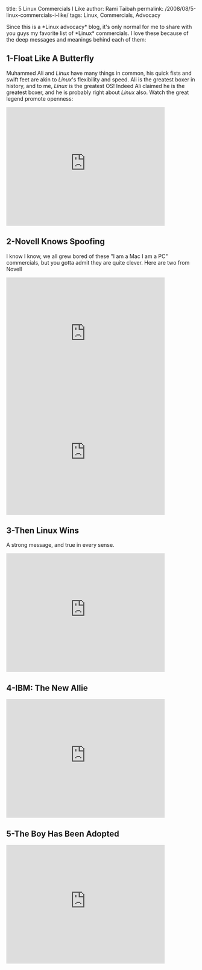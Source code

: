 title: 5 Linux Commercials I Like
author: Rami Taibah 
permalink: /2008/08/5-linux-commercials-i-like/
tags: Linux, Commercials, Advocacy

Since this is a \*Linux advocacy\* blog, it's only normal for me to share with you guys my favorite list of \*Linux\* commercials. I love these because of the deep messages and meanings behind each of them:

## 1-Float Like A Butterfly
Muhammed Ali and *Linux* have many things in common, his quick fists and swift feet are akin to *Linux*'s flexibility and speed. Ali is the greatest boxer in history, and to me, *Linux* is the greatest OS! Indeed Ali claimed he is the greatest boxer, and he is probably right about *Linux* also. Watch the great legend promote openness:

<iframe width="420" height="315" src="https://www.youtube-nocookie.com/embed/BesI6NEPWlM?rel=0&amp;controls=0&amp;showinfo=0" frameborder="0" allowfullscreen></iframe>

## 2-Novell Knows Spoofing
I know I know, we all grew bored of these "I am a Mac I am a PC" commercials, but you gotta admit they are quite clever. Here are two from Novell

<iframe width="420" height="315" src="https://www.youtube-nocookie.com/embed/rtp5gNhBZgo?rel=0&amp;controls=0&amp;showinfo=0" frameborder="0" allowfullscreen></iframe>

<iframe width="420" height="315" src="https://www.youtube-nocookie.com/embed/7eTguZ5OzJ4?rel=0&amp;controls=0&amp;showinfo=0" frameborder="0" allowfullscreen></iframe>

## 3-Then Linux Wins
A strong message, and true in every sense.

<iframe width="420" height="315" src="https://www.youtube-nocookie.com/embed/HSeImqbV30s?rel=0&amp;controls=0&amp;showinfo=0" frameborder="0" allowfullscreen></iframe>

## 4-IBM: The New Allie

<iframe width="420" height="315" src="https://www.youtube-nocookie.com/embed/KwEWxpOWOok?rel=0&amp;controls=0&amp;showinfo=0" frameborder="0" allowfullscreen></iframe>

## 5-The Boy Has Been Adopted
<iframe width="420" height="315" src="https://www.youtube-nocookie.com/embed/RJ3eq_lKHFk?rel=0&amp;controls=0&amp;showinfo=0" frameborder="0" allowfullscreen></iframe>
